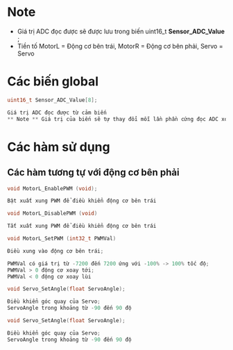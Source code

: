 # Note
- Giá trị ADC đọc được sẽ được lưu trong biến uint16_t **Sensor_ADC_Value** ;
- Tiền tố MotorL = Động cơ bên trái, MotorR = Động cơ bên phải, Servo = Servo

# Các biến global
```c
uint16_t Sensor_ADC_Value[8];

Giá trị ADC đọc được từ cảm biến
** Note ** Giá trị của biến sẽ tự thay đổi mỗi lần phần cứng đọc ADC xong không cần tác động gì hết 

```


# Các hàm sử dụng
## Các hàm tương tự với động cơ bên phải

```c
void MotorL_EnablePWM (void); 

Bật xuất xung PWM để điều khiển động cơ bên trái 
```
    

```c
void MotorL_DisablePWM (void)

Tắt xuất xung PWM để điều khiển động cơ bên trái
```

```c
void MotorL_SetPWM (int32_t PWMVal)

Điều xung vào động cơ bên trái;

PWMVal có giá trị từ -7200 đến 7200 ứng với -100% -> 100% tốc độ;
PWMVal > 0 động cơ xoay tới;
PWMVal < 0 động cơ xoay lùi
```

```c
void Servo_SetAngle(float ServoAngle);

Điều khiển góc quay của Servo;
ServoAngle trong khoảng từ -90 đến 90 độ

```

```c
void Servo_SetAngle(float ServoAngle);

Điều khiển góc quay của Servo;
ServoAngle trong khoảng từ -90 đến 90 độ

```